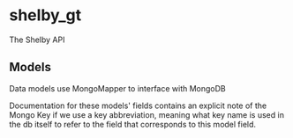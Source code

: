 # shelby_gt

The Shelby API

## Models

Data models use MongoMapper to interface with MongoDB

Documentation for these models' fields contains an explicit note of the Mongo Key if we use a key abbreviation, meaning what key name is used in the db itself to refer to the field that corresponds to this model field.